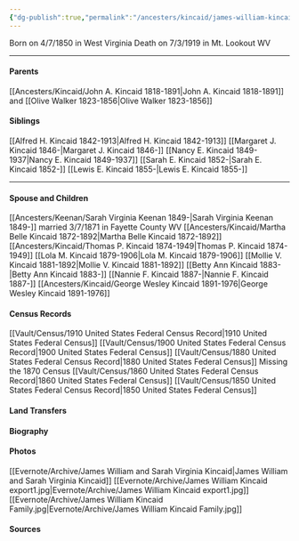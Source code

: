 ```yaml
---
{"dg-publish":true,"permalink":"/ancesters/kincaid/james-william-kincaid-1850-1919/"}
---
```


Born on  4/7/1850 in West Virginia
Death on 7/3/1919 in Mt. Lookout WV

---
#### Parents
[[Ancesters/Kincaid/John A. Kincaid 1818-1891\|John A. Kincaid 1818-1891]] and [[Olive Walker 1823-1856\|Olive Walker 1823-1856]]
#### Siblings
[[Alfred H. Kincaid 1842-1913\|Alfred H. Kincaid 1842-1913]]
[[Margaret J. Kincaid 1846-\|Margaret J. Kincaid 1846-]]
[[Nancy E. Kincaid 1849-1937\|Nancy E. Kincaid 1849-1937]]
[[Sarah E. Kincaid 1852-\|Sarah E. Kincaid 1852-]]
[[Lewis E. Kincaid 1855-\|Lewis E. Kincaid 1855-]]

---
#### Spouse and Children
[[Ancesters/Keenan/Sarah Virginia Keenan 1849-\|Sarah Virginia Keenan 1849-]] married 3/7/1871 in Fayette County WV
[[Ancesters/Kincaid/Martha Belle Kincaid 1872-1892\|Martha Belle Kincaid 1872-1892]]
[[Ancesters/Kincaid/Thomas P. Kincaid 1874-1949\|Thomas P. Kincaid 1874-1949]]
[[Lola M. Kincaid 1879-1906\|Lola M. Kincaid 1879-1906]]
[[Mollie V. Kincaid 1881-1892\|Mollie V. Kincaid 1881-1892]]
[[Betty Ann Kincaid 1883-\|Betty Ann Kincaid 1883-]]
[[Nannie F. Kincaid 1887-\|Nannie F. Kincaid 1887-]]
[[Ancesters/Kincaid/George Wesley Kincaid 1891-1976\|George Wesley Kincaid 1891-1976]]

#### Census Records
[[Vault/Census/1910 United States Federal Census Record\|1910 United States Federal Census]]
[[Vault/Census/1900 United States Federal Census Record\|1900 United States Federal Census]]
[[Vault/Census/1880 United States Federal Census Record\|1880 United States Federal Census]]
Missing the 1870 Census
[[Vault/Census/1860 United States Federal Census Record\|1860 United States Federal Census]]
[[Vault/Census/1850 United States Federal Census Record\|1850 United States Federal Census]]
#### Land Transfers

#### Biography

#### Photos
[[Evernote/Archive/James William and Sarah Virginia Kincaid\|James William and Sarah Virginia Kincaid]]
[[Evernote/Archive/James William Kincaid export1.jpg\|Evernote/Archive/James William Kincaid export1.jpg]]
[[Evernote/Archive/James William Kincaid Family.jpg\|Evernote/Archive/James William Kincaid Family.jpg]]
#### Sources

